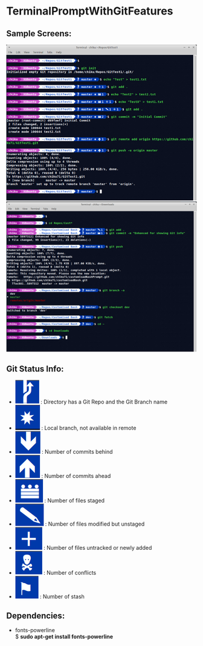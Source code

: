 # TerminalPromptWithGitFeatures

## Sample Screens:  
![Sample Bash Terminal Prompt](SampleBashTerminalPrompt2.png)
![Sample Bash Terminal Prompt2](SampleBashTerminalPrompt1.png)

## Git Status Info:
   * ![](__SymbolsForReadMe/GitBranch.png) : Directory has a Git Repo and the Git Branch name 
   * ![](__SymbolsForReadMe/BranchNotInRemote.png) : Local branch, not available in remote 
   * ![](__SymbolsForReadMe/Pull.png) : Number of commits behind  
   * ![](__SymbolsForReadMe/Push.png) : Number of commits ahead  
   * ![](__SymbolsForReadMe/Staged.png) : Number of files staged  
   * ![](__SymbolsForReadMe/Modified.png) : Number of files modified but unstaged  
   * ![](__SymbolsForReadMe/UntrackedOrAdded.png) : Number of files untracked or newly added
   * ![](__SymbolsForReadMe/Conflicts.png) : Number of conflicts  
   * ![](__SymbolsForReadMe/Stashed.png) : Number of stash  

## Dependencies:  
   * fonts-powerline  
     $ **sudo apt-get install fonts-powerline**
      
      

   
   

